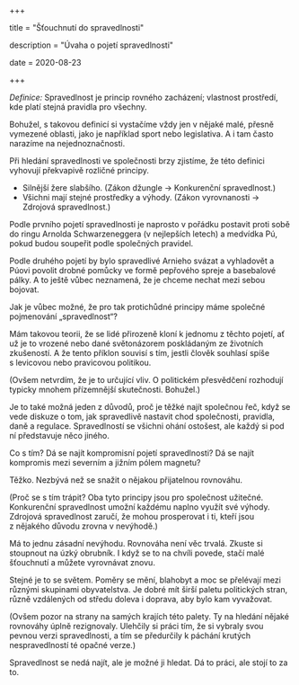 +++

title = "Šťouchnutí do spravedlnosti"

description = "Úvaha o pojetí spravedlnosti"

date = 2020-08-23

+++

_Definice:_ Spravedlnost je princip rovného zacházení; vlastnost prostředí, kde platí stejná pravidla pro všechny.

Bohužel, s&nbsp;takovou definicí si vystačíme vždy jen v&nbsp;nějaké malé, přesně vymezené oblasti, jako je například sport nebo legislativa. A&nbsp;i tam často narazíme na nejednoznačnosti.

Při hledání spravedlnosti ve společnosti brzy zjistíme, že této definici vyhovují překvapivě rozličné principy.

- Silnější žere slabšího. (Zákon džungle → Konkurenční spravedlnost.)
- Všichni mají stejné prostředky a výhody. (Zákon vyrovnanosti → Zdrojová spravedlnost.)

Podle prvního pojetí spravedlnosti je naprosto v&nbsp;pořádku postavit proti sobě do ringu Arnolda Schwarzeneggera (v nejlepších letech) a medvídka Pú, pokud budou soupeřit podle společných pravidel.

Podle druhého pojetí by bylo spravedlivé Arnieho svázat a vyhladovět a Púovi povolit drobné pomůcky ve formě pepřového spreje a basebalové pálky. A to ještě vůbec neznamená, že je chceme nechat mezi sebou bojovat.

Jak je vůbec možné, že pro tak protichůdné principy máme společné pojmenování „spravedlnost“?

Mám takovou teorii, že se lidé přirozeně kloní k&nbsp;jednomu z&nbsp;těchto pojetí, ať už je to vrozené nebo dané světonázorem poskládaným ze životních zkušeností. A že tento příklon souvisí s&nbsp;tím, jestli člověk souhlasí spíše s&nbsp;levicovou nebo pravicovou politikou.

(Ovšem netvrdím, že je to určující vliv. O politickém přesvědčení rozhodují typicky mnohem přízemnější skutečnosti. Bohužel.)

Je to také možná jeden z&nbsp;důvodů, proč je těžké najít společnou řeč, když se vede diskuze o tom, jak spravedlivě nastavit chod společnosti, pravidla, daně a regulace. Spravedlností se všichni ohání ostošest, ale každý si pod ní představuje něco jiného.

Co s&nbsp;tím? Dá se najít kompromisní pojetí spravedlnosti? Dá se najít kompromis mezi severním a jižním pólem magnetu?

Těžko. Nezbývá než se snažit o nějakou přijatelnou rovnováhu.

(Proč se s&nbsp;tím trápit? Oba tyto principy jsou pro společnost užitečné. Konkurenční spravedlnost umožní každému naplno využít své výhody. Zdrojová spravedlnost zaručí, že mohou prosperovat i ti, kteří jsou z&nbsp;nějakého důvodu zrovna v&nbsp;nevýhodě.)

Má to jednu zásadní nevýhodu. Rovnováha není věc trvalá. Zkuste si stoupnout na úzký obrubník. I když se to na chvíli povede, stačí malé šťouchnutí a můžete vyrovnávat znovu.

Stejné je to se světem. Poměry se mění, blahobyt a moc se přelévají mezi různými skupinami obyvatelstva. Je dobré mít širší paletu politických stran, různě vzdálených od středu doleva i doprava, aby bylo kam vyvažovat.

(Ovšem pozor na strany na samých krajích této palety. Ty na hledání nějaké rovnováhy úplně rezignovaly. Ulehčily si práci tím, že si vybraly svou pevnou verzi spravedlnosti, a tím se předurčily k&nbsp;páchání krutých nespravedlností té opačné verze.)

Spravedlnost se nedá najít, ale je možné ji hledat. Dá to práci, ale stojí to za to.
